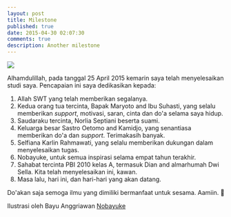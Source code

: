 ```yaml
---
layout: post
title: Milestone
published: true
date: 2015-04-30 02:07:30
comments: true
description: Another milestone
---
```


![](/images/2015/04/graduation1.jpg)

Alhamdulillah, pada tanggal 25 April 2015 kemarin saya telah menyelesaikan studi saya. 
Pencapaian ini saya dedikasikan kepada: 

1. Allah SWT yang telah memberikan segalanya.
2. Kedua orang tua tercinta, Bapak Maryoto and Ibu Suhasti, yang selalu memberikan *support*, motivasi, saran, cinta dan do'a selama saya hidup.
3. Saudaraku tercinta, Norlia Septiani beserta suami.
4. Keluarga besar Sastro Oetomo and Kamidjo, yang senantiasa memberikan do'a dan *support*. Terimakasih banyak.
5. Selfiana Karlin Rahmawati, yang selalu memberikan dukungan dalam menyelesaikan tugas.
6. Nobayuke, untuk semua inspirasi selama empat tahun terakhir.
7. Sahabat tercinta PBI 2010 kelas A, termasuk Dian and almarhumah Dwi Sella. Kita telah menyelesaikan ini, kawan.
8. Masa lalu, hari ini, dan hari-hari yang akan datang.

Do'akan saja semoga ilmu yang dimiliki bermanfaat untuk sesama. Aamiin. :pray:

Ilustrasi oleh Bayu Anggriawan [Nobayuke](http://instagram.com/nobayuke)
